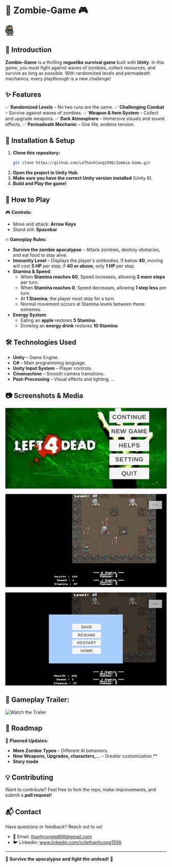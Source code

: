 # 🧟 Zombie-Game 🎮 
![Logo](https://github.com/LeThanhCong1506/Zombie-Game/blob/main/imgs/Attack%202%20(1).png)

## 📖 Introduction
**Zombie-Game** is a thrilling **roguelike survival game** built with **Unity**. In this game, you must fight against waves of zombies, collect resources, and survive as long as possible. With randomized levels and permadeath mechanics, every playthrough is a new challenge!

## ✨ Features
✅ **Randomized Levels** – No two runs are the same.
✅ **Challenging Combat** – Survive against waves of zombies.
✅ **Weapon & Item System** – Collect and upgrade weapons.
✅ **Dark Atmosphere** – Immersive visuals and sound effects.
✅ **Permadeath Mechanic** – One life, endless tension.

## 🚀 Installation & Setup
1. **Clone this repository:**
    ```bash
    git clone https://github.com/LeThanhCong1506/Zombie-Game.git
    ```
2. **Open the project in Unity Hub**.
3. **Make sure you have the correct Unity version installed** (Unity 6).
4. **Build and Play the game!**

## 🎯 How to Play
🎮 **Controls:**
- Move and attack: **Arrow Keys**
- Stand still: **Spacebar**

🔥 **Gameplay Rules:**
- **Survive the zombie apocalypse** – Attack zombies, destroy obstacles, and eat food to stay alive.
- **Immunity Level** – Displays the player's antibodies. If below **40**, moving will cost **5 HP** per step; if **40 or above**, only **1 HP** per step.
- **Stamina & Speed**:
  - When **Stamina reaches 60**, Speed increases, allowing **2 more steps** per turn.
  - When **Stamina reaches 0**, Speed decreases, allowing **1 step less** per turn.
  - At **1 Stamina**, the player must stop for a turn.
  - Normal movement occurs at Stamina levels between these extremes.
- **Energy System**:
  - Eating an **apple** restores **5 Stamina**.
  - Drinking an **energy drink** restores **10 Stamina**.

## 🛠️ Technologies Used
- **Unity** – Game Engine.
- **C#** – Main programming language.
- **Unity Input System** – Player controls.
- **Cinemachine** – Smooth camera transitions.
- **Post-Processing** – Visual effects and lighting.
...

## 📷 Screenshots & Media
![Gameplay Screenshot](https://github.com/LeThanhCong1506/Zombie-Game/blob/main/imgs/Screenshot%202025-03-01%20191725.png)

![Gameplay Screenshot](https://github.com/LeThanhCong1506/Zombie-Game/blob/main/imgs/Screenshot%202025-03-01%20194323.png)

![Gameplay Screenshot](https://github.com/LeThanhCong1506/Zombie-Game/blob/main/imgs/Screenshot%202025-03-01%20194358.png)

## 🎥 Gameplay Trailer:
![Watch the Trailer](https://github.com/LeThanhCong1506/Zombie-Game/blob/main/imgs/Trailer.gif)

## 📌 Roadmap
🔹 **Planned Updates:**
- **More Zombie Types** – Different AI behaviors.
- **New Weapons, Upgrades, characters,...** – Greater customization.**
- **Story mode**

## 💡 Contributing
Want to contribute? Feel free to fork the repo, make improvements, and submit a **pull request**!

## 📬 Contact
Have questions or feedback? Reach out to us! 
- 📧 Email: thanhcongle666@gmail.com 
- 🐦 Linkedin: www.linkedin.com/in/lethanhcong1506

---
🧟 **Survive the apocalypse and fight the undead!** 🧟

